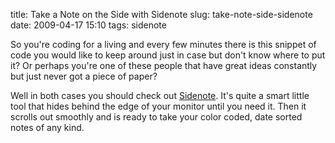 title: Take a Note on the Side with Sidenote
slug: take-note-side-sidenote
date: 2009-04-17 15:10
tags: sidenote

So you're coding for a living and every few minutes there is this snippet of code you would like to keep around just in case but don't know where to put it? Or perhaps you're one of these people that have great ideas constantly but just never got a piece of paper?

Well in both cases you should check out [Sidenote](http://www.chatelp.org/?p=50). It's quite a smart little tool that hides behind the edge of your monitor until you need it. Then it scrolls out smoothly and is ready to take your color coded, date sorted notes of any kind.
